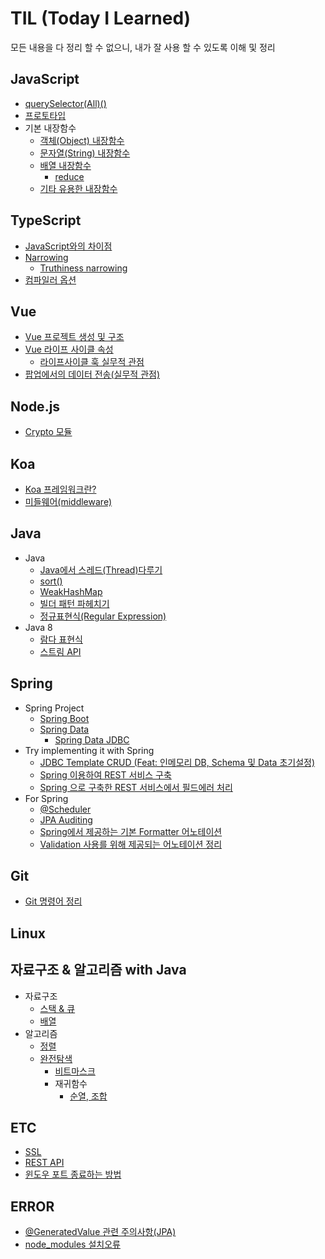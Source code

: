 # TIL (Today I Learned)
모든 내용을 다 정리 할 수 없으니, 내가 잘 사용 할 수 있도록 이해 및 정리

## JavaScript
+ [querySelector(All)()](javascript/querySelector(All).md)
+ [프로토타입](javascript/프로토타입.md)
+ 기본 내장함수
	+ [객체(Object) 내장함수](javascript/객체-내장함수.md)
  	+ [문자열(String) 내장함수](javascript/문자열-내장함수.md)
	+ [배열 내장함수](javascript/배열-내장함수.md)
		+ [reduce](javascript/array/reduce.md)
	+ [기타 유용한 내장함수](javascript/기타-유용한-내장함수.md)
	
## TypeScript
+ [JavaScript와의 차이점](typescript/javascript와의-차이점.md)
+ [Narrowing](typescript/Narrowing.md)
	+ [Truthiness narrowing](typescript/truthiness-narrowing.md)
 + [컴파일러 옵션](typescript/컴파일러-옵션.md)

## Vue
+ [Vue 프로젝트 생성 및 구조](vue/vue-프로젝트-생성-및-구조.md)
+ [Vue 라이프 사이클 속성](vue/vue-라이프-사이클-속성.md)
	+ [라이프사이클 훅 실무적 관점](vue/라이프사이클-훅-실무적-관점.md) 
+ [팝업에서의 데이터 전송(실무적 관점)](vue/팝업에서의-데이터-전송.md)

## Node.js
+ [Crypto 모듈](nodejs/Crypto-모듈.md)

## Koa
+ [Koa 프레임워크란?](koa/koa-프레임워크란.md)
+ [미들웨어(middleware)](koa/middleware.md)

## Java
+ Java
	+ [Java에서 스레드(Thread)다루기](java/java/Java에서-Thread다루기.md)
	+ [sort()](java/java/sort().md)
	+ [WeakHashMap](java/java/WeakHashMap.md)
	+ [빌더 패턴 파헤치기](java/java/빌더-패턴.md)
	+ [정규표현식(Regular Expression)](java/java/patternMatching.md)
+ Java 8
	+ [람다 표현식](java/java8/람다-표현식.md)
	+ [스트림 API](java/java8/스트림-API.md)

## Spring
+ Spring Project
	+ [Spring Boot](spring/springBoot.md)
	+ [Spring Data](spring/springData.md)
		+ [Spring Data JDBC](spring/springData/springDataJdbc.md)
+ Try implementing it with Spring
	+ [JDBC Template CRUD (Feat: 인메모리 DB, Schema 및 Data 초기설정)](withForSpring/JDBC-Template-CRUD(Feat-인메모리-DB-Schema-및-Data-초기설정).md)
	+ [Spring 이용하여 REST 서비스 구축](withForSpring/스프링-이용하여-REST-서비스-구축.md)
	+ [Spring 으로 구축한 REST 서비스에서 필드에러 처리](withForSpring/스프링으로-구축한-REST-서비스에서-필드에러-처리.md)
+ For Spring
	+ [@Scheduler](withForSpring/@Scheduler.md)
	+ [JPA Auditing](withForSpring/JPA-Auditing.md)
	+ [Spring에서 제공하는 기본 Formatter 어노테이션](withForSpring/스프링에서-제공하는-기본-Formatter-어노테이션.md)
	+ [Validation 사용를 위해 제공되는 어노테이션 정리](withForSpring/Validation-사용을-위해-제공되는-어노테이션-정리.md)

## Git
+ [Git 명령어 정리](git/git.md)

## Linux

## 자료구조 & 알고리즘 with Java
+ 자료구조
	+ [스택 & 큐](csKnowledge/dataStructure/stack%26queue.md)
	+ [배열](csKnowledge/dataStructure/배열.md)
+ 알고리즘
	+ [정렬](csKnowledge/algorithm/sorting.md)
	+ [완전탐색](csKnowledge/algorithm/brute-force-search.md)
		+ [비트마스크](csKnowledge/algorithm/bruteForceSearch/bitmask.md)
		+ 재귀함수
			+ [순열, 조합](csKnowledge/algorithm/bruteForceSearch/recursiveFunction/permutaion%26combination.md)
		<!--+ [그래프 탐색 기법 DFS, BFS]()-->
	
## ETC
+ [SSL](etc/ssl.md)
+ [REST API](etc/restApi.md)
+ [윈도우 포트 종료하는 방법](etc/윈도우-포트-종료하는-방법.md)

## ERROR
+ [@GeneratedValue 관련 주의사항(JPA)](error/@GeneratedValue-관련-주의사항.md)
+ [node_modules 설치오류](error/node_modules-설치오류.md)


